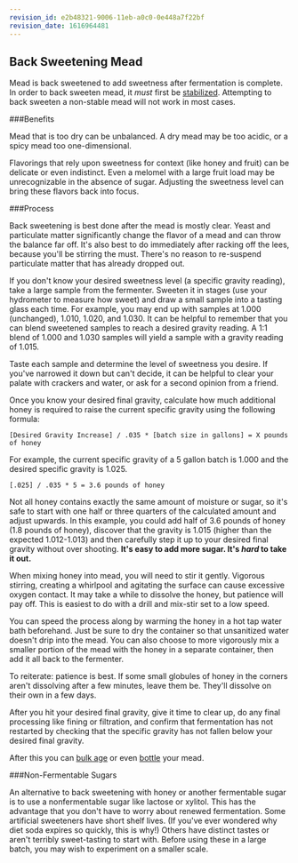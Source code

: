 ```yaml
---
revision_id: e2b48321-9006-11eb-a0c0-0e448a7f22bf
revision_date: 1616964481
---
```


## Back Sweetening Mead

Mead is back sweetened to add sweetness after fermentation is complete. In order to back sweeten mead, it *must* first be [stabilized](/process/stabilization). Attempting to back sweeten a non-stable mead will not work in most cases.

###Benefits

Mead that is too dry can be unbalanced. A dry mead may be too acidic, or a spicy mead too one-dimensional.

Flavorings that rely upon sweetness for context (like honey and fruit) can be delicate or even indistinct. Even a melomel with a large fruit load may be unrecognizable in the absence of sugar. Adjusting the sweetness level can bring these flavors back into focus.

###Process

Back sweetening is best done after the mead is mostly clear. Yeast and particulate matter significantly change the flavor of a mead and can throw the balance far off. It's also best to do immediately after racking off the lees, because you'll be stirring the must. There's no reason to re-suspend particulate matter that has already dropped out.

If you don't know your desired sweetness level (a specific gravity reading), take a large sample from the fermenter. Sweeten it in stages (use your hydrometer to measure how sweet) and draw a small sample into a tasting glass each time. For example, you may end up with samples at 1.000 (unchanged), 1.010, 1.020, and 1.030. It can be helpful to remember that you can blend sweetened samples to reach a desired gravity reading. A 1:1 blend of 1.000 and 1.030 samples will yield a sample with a gravity reading of 1.015.

Taste each sample and determine the level of sweetness you desire. If you've narrowed it down but can't decide, it can be helpful to clear your palate with crackers and water, or ask for a second opinion from a friend.

Once you know your desired final gravity, calculate how much additional honey is required to raise the current specific gravity using the following formula:

    [Desired Gravity Increase] / .035 * [batch size in gallons] = X pounds of honey
    
For example, the current specific gravity of a 5 gallon batch is 1.000 and the desired specific gravity is 1.025.

    [.025] / .035 * 5 = 3.6 pounds of honey

Not all honey contains exactly the same amount of moisture or sugar, so it's safe to start with one half or three quarters of the calculated amount and adjust upwards. In this example, you could add half of 3.6 pounds of honey (1.8 pounds of honey), discover that the gravity is 1.015 (higher than the expected 1.012-1.013) and then carefully step it up to your desired final gravity without over shooting. **It's easy to add more sugar. It's *hard* to take it out.**

When mixing honey into mead, you will need to stir it gently. Vigorous stirring, creating a whirlpool and agitating the surface can cause excessive oxygen contact. It may take a while to dissolve the honey, but patience will pay off. This is easiest to do with a drill and mix-stir set to a low speed. 

You can speed the process along by warming the honey in a hot tap water bath beforehand. Just be sure to dry the container so that unsanitized water doesn't drip into the mead. You can also choose to more vigorously mix a smaller portion of the mead with the honey in a separate container, then add it all back to the fermenter. 

To reiterate: patience is best. If some small globules of honey in the corners aren't dissolving after a few minutes, leave them be. They'll dissolve on their own in a few days.

After you hit your desired final gravity, give it time to clear up, do any final processing like fining or filtration, and confirm that fermentation has not restarted by checking that the specific gravity has not fallen below your desired final gravity.

After this you can [bulk age](/process/aging#wiki_bulk_aging) or even [bottle](/r/mead/wiki/process/packaging) your mead.

###Non-Fermentable Sugars

An alternative to back sweetening with honey or another fermentable sugar is to use a nonfermentable sugar like lactose or xylitol. This has the advantage that you don't have to worry about renewed fermentation. Some artificial sweeteners have short shelf lives. (If you've ever wondered why diet soda expires so quickly, this is why!) Others have distinct tastes or aren't terribly sweet-tasting to start with. Before using these in a large batch, you may wish to experiment on a smaller scale.